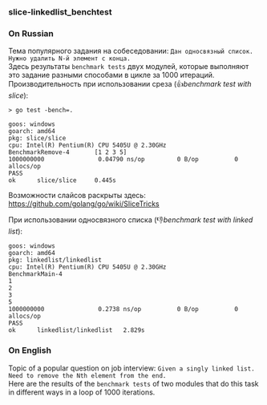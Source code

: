 ### slice-linkedlist_benchtest

### On Russian
Тема популярного задания на собеседовании: `Дан односвязный список. Нужно удалить N-й элемент с конца.`   
Здесь результаты `benchmark tests` двух модулей, которые выполняют это задание разными способами в цикле за 1000 итераций.  
Производительность при использовании среза (:+1:*benchmark test with slice*):

	> go test -bench=.

	goos: windows
	goarch: amd64
	pkg: slice/slice
	cpu: Intel(R) Pentium(R) CPU 5405U @ 2.30GHz
	BenchmarkRemove-4       [1 2 3 5]
	1000000000               0.04790 ns/op         0 B/op          0 allocs/op
	PASS
	ok      slice/slice     0.445s
Возможности слайсов раскрыты здесь: https://github.com/golang/go/wiki/SliceTricks

При использовании односвязного списка (:-1:*benchmark test with linked list*):

	goos: windows
	goarch: amd64
	pkg: linkedlist/linkedlist
	cpu: Intel(R) Pentium(R) CPU 5405U @ 2.30GHz
	BenchmarkMain-4         
	1
	2
	3
	5
	1000000000               0.2738 ns/op          0 B/op          0 allocs/op
	PASS
	ok      linkedlist/linkedlist   2.829s

### On English

Topic of a popular question on job interview: `Given a singly linked list. Need to remove the Nth element from the end.`  
Here are the results of the `benchmark tests` of two modules that do this task in different ways in a loop of 1000 iterations.
